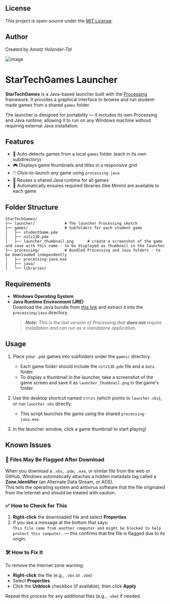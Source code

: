 ## License

This project is open-source under the [MIT License](LICENSE).

## Author

Created by *Amotz Holender-Tal*

![image](https://github.com/user-attachments/assets/7372f1da-0bc7-487e-813f-33b2308ff29e)

# StarTechGames Launcher

**StarTechGames** is a Java-based launcher built with the [Processing](https://processing.org/) framework. It provides a graphical interface to browse and run student-made games from a shared `games` folder.

The launcher is designed for portability — it includes its own Processing and Java runtime, allowing it to run on any Windows machine without requiring external Java installation.

## Features

* 📁 Auto-detects games from a local `games` folder (each in its own subdirectory)
* 🎮 Displays game thumbnails and titles in a responsive grid
* 🖱️ Click-to-launch any game using `processing-java`
* 🔁 Reuses a shared Java runtime for all games
* 🧩 Automatically ensures required libraries (like Minim) are available to each game

## Folder Structure

```
StarTechGames/
├── launcher/             # The launcher Processing sketch
├── games/                # Subfolders for each student game
│   ├── studentGame.pde
│   ├── nitz13D.pde
│   ├── launcher_thumbnail.png      # create a screenshot of the game and save with this name - to be displayed as thumbnail in the launcher
├── processing/           # Bundled Processing and Java folders - to be downloaded independently 
│   ├── processing-java.exe
│   ├── java/
│   └── libraries/
```

## Requirements

- **Windows Operating System**
- **Java Runtime Environment (JRE)**  
  Download the Java bundle from [this link](https://github.com/processing/processing4/releases/download/processing-1297-4.3.4/processing-4.3.4-windows-x64.zip) and extract it into the `processing/java` directory.  
  > ***Note:** This is the last version of Processing that **does not** require installation and can run as a standalone application.*


## Usage

1. Place your `.pde` games into subfolders under the `games/` directory.  
   - Each game folder should include the `nitz13D.pde` file and a `data` folder.  
   - To display a thumbnail in the launcher, take a screenshot of the game screen and save it as `launcher_thumbnail.png` in the game's folder.

2. Use the desktop shortcut named `משחקים` (which points to `launcher.vbs`), or run `launcher.vbs` directly.  
   - This script launches the game using the shared `processing-java.exe`.

3. In the launcher window, click a game thumbnail to start playing!


## Known Issues

### 🚨 Files May Be Flagged After Download

When you download a `.vbs`, `.pde`, `.exe`, or similar file from the web or GitHub, Windows automatically attaches a hidden metadata tag called a **Zone.Identifier** (an Alternate Data Stream, or ADS).  
This tells the operating system and antivirus software that the file originated from the Internet and should be treated with caution.

### ✅ How to Check for This

1. **Right-click** the downloaded file and select **Properties**.
2. If you see a message at the bottom that says:  
`This file came from another computer and might be blocked to help protect this computer.`
— this confirms that the file is flagged due to its origin.

### 🛠️ How to Fix It

To remove the Internet zone warning:

- **Right-click** the file (e.g., `.vbs` or `.vbe`)
- Select **Properties**
- Click the **Unblock** checkbox (if available), then click **Apply**

Repeat this process for any additional files (e.g., `.vbe`) if needed.
